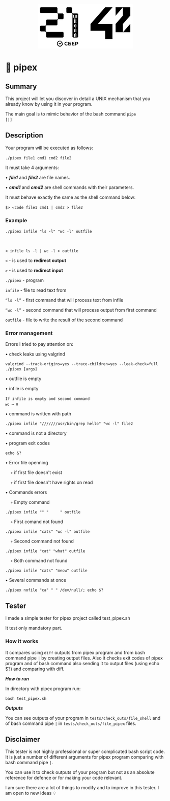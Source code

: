 <div align="center" max-width="auto" max-height="auto">
	<img src="imgs/21_42_logos.png" max-height="250" alight="center">
</div>

# 💈 pipex

## Summary

This project will let you discover in detail a UNIX mechanism that you already know by using it in your program.

The main goal is to mimic behavior of the bash command <code>pipe [|]</code>

## Description

Your program will be executed as follows:

<code>./pipex file1 cmd1 cmd2 file2</code>

It must take 4 arguments:

• ***file1*** and ***file2*** are file names.

• ***cmd1*** and ***cmd2*** are shell commands with their parameters.

It must behave exactly the same as the shell command below:

<code>$> <code file1 cmd1 | cmd2 > file2</code>

### Example

	./pipex infile "ls -l" "wc -l" outfile
<br>

	< infile ls -l | wc -l > outfile

`<` - is used to **redirect output**

`>` - is used to **redirect input**

`./pipex` - program

`infile` - file to read text from

`“ls -l”` - first command that will process text from infile

`“wc -l”` - second command that will process output from first command

`outfile` - file to write the result of the second command

### Error management

Errors I tried to pay attention on:

• check leaks using valgrind

	valgrind --track-origins=yes --trace-children=yes --leak-check=full ./pipex [args]

• outfile is empty

• infile is empty
    
<code>If infile is empty and second command ***`wc`*** → `0`</code>
    
• command is written with path
    
    ./pipex infile "///////usr/bin/grep hello" "wc -l" file2

• command is not a directory

• program exit codes
    
    echo &?
    
• Error file openning

&nbsp;&nbsp;&nbsp;&nbsp;◦ if first file doesn't exist

&nbsp;&nbsp;&nbsp;&nbsp;◦ if first file doesn't have rights on read

• Commands errors
    
&nbsp;&nbsp;&nbsp;&nbsp;◦ Empty command

	./pipex infile "" "     " outfile
    
&nbsp;&nbsp;&nbsp;&nbsp;◦ First comand not found

	./pipex infile "cats" "wc -l" outfile
    
&nbsp;&nbsp;&nbsp;&nbsp;◦ Second command not found

	./pipex infile "cat" "what" outfile
    
&nbsp;&nbsp;&nbsp;&nbsp;◦ Both command not found

	./pipex infile "cats" "meow" outfile
    
• Several commands at once

	./pipex nofile "ca" " " /dev/null/; echo $?

## Tester

I made a simple tester for pipex project called test_pipex.sh
		
It test only mandatory part.

### How it works

It compares using <code>diff</code> outputs from pipex program and from bash command pipe <code>|</code> by creating output files. 
Also it checks exit codes of pipex program and of bash command also sending it to output files (using echo $?) and comparing with diff.

***How to run***

In directory with pipex program run:

	bash test_pipex.sh

***Outputs***

You can see outputs of your program in <code>tests/check_outs/file_shell</code> and of bash command pipe <code>|</code> in <code>tests/check_outs/file_pipex</code> files.

## Disclaimer

This tester is not highly professional or super complicated bash script code. It is just a number of different arguments for pipex program comparing with bash command pipe <code>|</code>.

You can use it to check outputs of your program but not as an absolute reference for defence or for making your code relevant. 

I am sure there are a lot of things to modify and to improve in this tester. I am open to new ideas 💡

